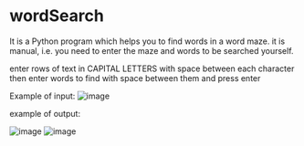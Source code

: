 # wordSearch
It is a Python program which helps you to find words in a word maze.
it is manual, i.e. you need to enter the maze and words to be searched yourself.

enter rows of text in CAPITAL LETTERS with space between each character 
then enter words to find with space between them and press enter

Example of input:
![image](https://user-images.githubusercontent.com/60490438/132054212-1e2430ad-2a36-430b-9699-e806ecd1df95.png)

example of output:


![image](https://user-images.githubusercontent.com/60490438/132054319-0b173b69-4630-4ae2-bc1d-01b498537ffe.png)
![image](https://user-images.githubusercontent.com/60490438/132054393-1bc46b15-76c5-4a45-9a5d-7a34a935f815.png)
